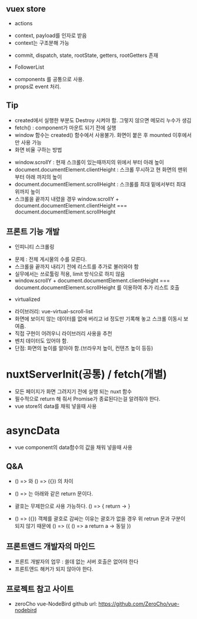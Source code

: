 ## vuex store
- actions
 * context, payload를 인자로 받음
 * context는 구조분해 가능
  - commit, dispatch, state, rootState, getters, rootGetters 존재

- FollowerList
 * components 를 공통으로 사용.
 * props로 event 처리.

## Tip
 - created에서 실행한 부분도 Destroy 시켜야 함. 그렇지 않으면 메모리 누수가 생김
 - fetch() : component가 마운트 되기 전에 실행
 - window 함수는 created() 함수에서 사용불가. 화면이 붙은 후 mounted 이후에서만 사용 가능
 - 화면 비율 구하는 방법
  * window.scrollY : 현재 스크롤이 있는때까지의 위에서 부터 아래 높이 
  * document.documentElement.clientHeight : 스크롤 무시하고 현 화면의 맨위부터 아래 까지의 높이
  * document.documentElement.scrollHeight : 스크롤를 최대 밑에서부터 최대 위까지 높이
  * 스크롤을 끝까지 내렸을 경우
   window.scrollY + document.documentElement.clientHeight
   === document.documentElement.scrollHeight

## 프론트 기능 개발
 - 인피니티 스크롤링
 * 문제 : 전체 게시물의 수를 모른다.
 * 스크롤을 끝까지 내리기 전에 리스트를 추가로 불러와야 함
 * 실무에서는 쓰로툴링 적용, limit 방식으로 하지 않음
 * window.scrollY + document.documentElement.clientHeight === document.documentElement.scrollHeight 를 이용하여 추가 리스트 호출

 - virtualized
 * 라이브러리: vue-virtual-scroll-list
 * 화면에 보이지 않는 데이터를 없애 버리고 id 정도만 기록해 놓고 스크롤 이동시 보여줌.
 * 직접 구현이 어려우니 라이브러리 사용을 추천
 * 벤치 데이터도 있어야 함.
 * 단점: 화면의 높이를 알아야 함.(브라우저 높이, 컨텐츠 높이 등등)

 # nuxtServerInit(공통) / fetch(개별)
  - 모든 페이지가 화면 그려지기 전에 실행 되는 nuxt 함수
  - 필수적으로 return 해 줘서 Promise가 종료된다는걸 알려줘야 한다.
  - vue store의 data를 채워 넣을때 사용

 # asyncData
  - vue component의 data함수의 값을 채워 넣을때 사용 

## Q&A
 - () => 와 () => ({}) 의 차이
 * () => 는 아래와 같은 return 문이다.
 * 괄호는 무제한으로 사용 가능하다.
() => { 
   return   -> 
}

* () => ({}) 객체를 괄호로 감싸는 이유는 괄호가 없을 경우 위 retrun 문과 구분이 되지 않기 때문에
() => ({      () => a
  return a ->     동일
})            

## 프론트앤드 개발자의 마인드
 - 프론트 개발자의 업무 : 쓸데 없는 서버 호출은 없어야 한다
 - 프론트앤드 해커가 되지 않아야 한다.

## 프로젝트 참고 사이트
- zeroCho vue-NodeBird github url: https://github.com/ZeroCho/vue-nodebird